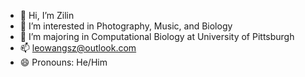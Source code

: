 - 👋 Hi, I’m Zilin
- 👀 I’m interested in Photography, Music, and Biology
- 🌱 I’m majoring in Computational Biology at University of Pittsburgh
- 📫 leowangsz@outlook.com
- 😄 Pronouns: He/Him

<!---
zilinwang617/zilinwang617 is a ✨ special ✨ repository because its `README.md` (this file) appears on your GitHub profile.
You can click the Preview link to take a look at your changes.
--->
